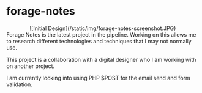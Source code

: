 # forage-notes

<div style="text-align:center;">![Initial Design](/static/img/forage-notes-screenshot.JPG)</div>
Forage Notes is the latest project in the pipeline. Working on this allows me to research different technologies and techniques that I may not normally use.

This project is a collaboration with a digital designer who I am working with on another project.

I am currently looking into using PHP $POST for the email send and form validation.
